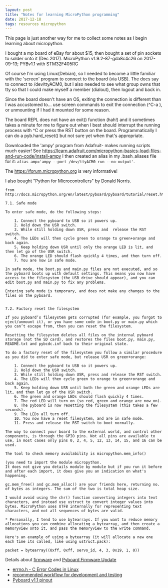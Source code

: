 ```yaml
---
layout: post
title: "Notes for learning MicroPython programming"
date: 2017-12-18
tags: resources micropython
---
```


This page is just another way for me to collect some notes as I begin learning about micropython.

I bought a mp board of eBay for about $15, then bought a set of pin sockets to solder onto it (Dec 2017). MicroPython v1.9.2-87-gda8c4c26 on 2017-09-13; PYBv1.1 with STM32F405RG

Of course I'm using Linux(Debian), so I needed to become a little familiar with the 'screen' program to connect to the board (via USB). The docs say to connect to /dev/ttyACM0, but I also needed to see what group owns that tty so that I could make myself a member (dialout), then logout and back in.

Since the board doesn't have an OS, exiting the connection is different than I was accustomed to... use screen commands to exit the connection (^C-a \), or unmounting if I had it mounted for some reason.

The board REPL does not have an exit() function (hah!) and it sometimes takes a minute for me to figure out when I best should interrupt the running process with ^C or press the RST button on the board. Programmatically I can do a pyb.hard_reset() but not sure yet when that's appropriate.

Downloaded the 'ampy' program from Adafruit- makes running scripts much easier! See https://learn.adafruit.com/micropython-basics-load-files-and-run-code/install-ampy I then created an alias in my .bash_aliases file for it: `alias amp='ampy --port /dev/ttyACM0 run --no-output'`.

The https://forum.micropython.org is very informative!

I also bought "Python for Microcontrollers" by Donald Norris.


```
from http://docs.micropython.org/en/latest/pyboard/pyboard/tutorial/reset.html:

7.1. Safe mode

To enter safe mode, do the following steps:

    1. Connect the pyboard to USB so it powers up.
    2. Hold down the USR switch.
    3. While still holding down USR, press and  release the RST switch.
    4. The LEDs will then cycle green to orange to green+orange and back again.
    5. Keep holding down USR until only the orange LED is lit, and then let go of the USR switch.
    6. The orange LED should flash quickly 4 times, and then turn off.
    7. You are now in safe mode.

In safe mode, the boot.py and main.py files are not executed, and so the pyboard boots up with default settings. This means you now have access to the filesystem (the USB drive should appear), and you can edit boot.py and main.py to fix any problems.

Entering safe mode is temporary, and does not make any changes to the files on the pyboard.  


7.2. Factory reset the filesystem

If you pyboard’s filesystem gets corrupted (for example, you forgot to eject/unmount it), or you have some code in boot.py or main.py which you can’t escape from, then you can reset the filesystem.

Resetting the filesystem deletes all files on the internal pyboard storage (not the SD card), and restores the files boot.py, main.py, README.txt and pybcdc.inf back to their original state.

To do a factory reset of the filesystem you follow a similar procedure as you did to enter safe mode, but release USR on green+orange:

    1. Connect the pyboard to USB so it powers up.
    2. Hold down the USR switch.
    3. While still holding down USR, press and release the RST switch.
    4. The LEDs will then cycle green to orange to green+orange and back again.
    5. Keep holding down USR until both the green and orange LEDs are lit, and then let go of the USR switch.
    6. The green and orange LEDs should flash quickly 4 times.
    7. The red LED will turn on (so red, green and orange are now on).
    8. The pyboard is now resetting the filesystem (this takes a few seconds).
    9. The LEDs all turn off.
    10. You now have a reset filesystem, and are in safe mode.
    11. Press and release the RST switch to boot normally.

```
```
The way to connect your board to the external world, and control other components, is through the GPIO pins. Not all pins are available to use, in most cases only pins 0, 2, 4, 5, 12, 13, 14, 15, and 16 can be used.
```
```
The tool to check memory availability is micropython.mem_info()

(you need to import the module micropython.
It does not give you details module by module but if you run it before and after each import, it does give you an indication on what's happening.

gc.mem_free() and gc.mem_alloc() are your friends here, returning no. of bytes as integers. The sum of the two is total heap size.
```
```
I would avoid using the chr() function converting integers into text characters, and instead use ustruct to convert integer values into bytes. MicroPython uses UTF8 internally for representing text characters, and not all sequences of bytes are valid.

* Personally, I tend to use bytearrays. If you want to reduce memory allocations you can combine allocating a bytearray, and then create a memoryview onto it, and pass the memoryview to the write command.

Here's an example of using a bytearray (it will allocate a new one each time its called, like using ustruct.pack):

packet = bytearray((0xff, 0xff, servo_id, 4, 3, 0x19, 1, 0))
```

Details about [firmware](http://www.micropython.org/download) and [Pyboard Firmware Update](https://github.com/micropython/micropython/wiki/Pyboard-Firmware-Update)

* [errno.h - C Error Codes in Linux](http://www.virtsync.com/c-error-codes-include-errno)
* [recommended workflow for development and testing](https://forum.micropython.org/viewtopic.php?f=16&t=4261&p=24631&hilit=cross+compile#p24631)
* [Pyboard v1.1 pinout](http://micropython.org/resources/pybv11-pinout.jpg)
